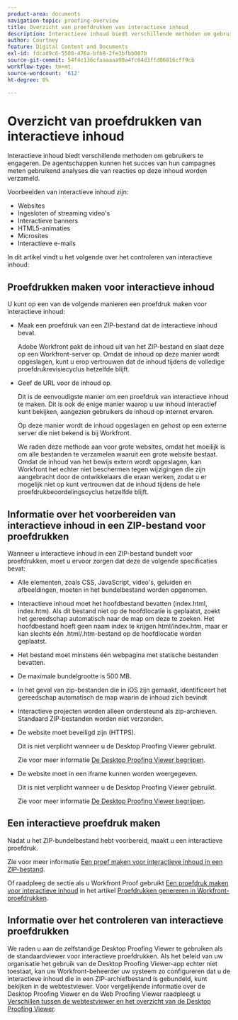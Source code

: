 ```yaml
---
product-area: documents
navigation-topic: proofing-overview
title: Overzicht van proefdrukken van interactieve inhoud
description: Interactieve inhoud biedt verschillende methoden om gebruikers te engageren. De agentschappen kunnen het succes van hun campagnes meten gebruikend analyses die van reacties op deze inhoud worden verzameld.
author: Courtney
feature: Digital Content and Documents
exl-id: fdcad9c6-5508-476a-bfb8-2fe3bfbb007b
source-git-commit: 54f4c136cfaaaaaa90a4fc64d3ffd06816cff9cb
workflow-type: tm+mt
source-wordcount: '612'
ht-degree: 0%

---
```


# Overzicht van proefdrukken van interactieve inhoud

Interactieve inhoud biedt verschillende methoden om gebruikers te engageren. De agentschappen kunnen het succes van hun campagnes meten gebruikend analyses die van reacties op deze inhoud worden verzameld.

Voorbeelden van interactieve inhoud zijn:

* Websites
* Ingesloten of streaming video&#39;s
* Interactieve banners
* HTML5-animaties
* Microsites
* Interactieve e-mails

In dit artikel vindt u het volgende over het controleren van interactieve inhoud:

## Proefdrukken maken voor interactieve inhoud

U kunt op een van de volgende manieren een proefdruk maken voor interactieve inhoud:

* Maak een proefdruk van een ZIP-bestand dat de interactieve inhoud bevat.

   Adobe Workfront pakt de inhoud uit van het ZIP-bestand en slaat deze op een Workfront-server op. Omdat de inhoud op deze manier wordt opgeslagen, kunt u erop vertrouwen dat de inhoud tijdens de volledige proefdrukrevisiecyclus hetzelfde blijft.

* Geef de URL voor de inhoud op.

   Dit is de eenvoudigste manier om een proefdruk van interactieve inhoud te maken. Dit is ook de enige manier waarop u uw inhoud interactief kunt bekijken, aangezien gebruikers de inhoud op internet ervaren.

   Op deze manier wordt de inhoud opgeslagen en gehost op een externe server die niet bekend is bij Workfront.

   We raden deze methode aan voor grote websites, omdat het moeilijk is om alle bestanden te verzamelen waaruit een grote website bestaat. Omdat de inhoud van het bewijs extern wordt opgeslagen, kan Workfront het echter niet beschermen tegen wijzigingen die zijn aangebracht door de ontwikkelaars die eraan werken, zodat u er mogelijk niet op kunt vertrouwen dat de inhoud tijdens de hele proefdrukbeoordelingscyclus hetzelfde blijft.

## Informatie over het voorbereiden van interactieve inhoud in een ZIP-bestand voor proefdrukken

Wanneer u interactieve inhoud in een ZIP-bestand bundelt voor proefdrukken, moet u ervoor zorgen dat deze de volgende specificaties bevat:

* Alle elementen, zoals CSS, JavaScript, video&#39;s, geluiden en afbeeldingen, moeten in het bundelbestand worden opgenomen.
* Interactieve inhoud moet het hoofdbestand bevatten (index.html, index.htm). Als dit bestand niet op de hoofdlocatie is geplaatst, zoekt het gereedschap automatisch naar de map om deze te zoeken. Het hoofdbestand hoeft geen naam index te krijgen.html/index.htm, maar er kan slechts één .html/.htm-bestand op de hoofdlocatie worden geplaatst.
* Het bestand moet minstens één webpagina met statische bestanden bevatten.
* De maximale bundelgrootte is 500 MB.
* In het geval van zip-bestanden die in iOS zijn gemaakt, identificeert het gereedschap automatisch de map waarin de inhoud zich bevindt
* Interactieve projecten worden alleen ondersteund als zip-archieven. Standaard ZIP-bestanden worden niet verzonden.
* De website moet beveiligd zijn (HTTPS).

   Dit is niet verplicht wanneer u de Desktop Proofing Viewer gebruikt.

   Zie voor meer informatie [De Desktop Proofing Viewer begrijpen](../../../workfront-proof/wp-work-proofsfiles/review-proofs-dpv/destop-proofing-viewer.md).

* De website moet in een iframe kunnen worden weergegeven.

   Dit is niet verplicht wanneer u de Desktop Proofing Viewer gebruikt.

   Zie voor meer informatie [De Desktop Proofing Viewer begrijpen](../../../workfront-proof/wp-work-proofsfiles/review-proofs-dpv/destop-proofing-viewer.md).

## Een interactieve proefdruk maken

Nadat u het ZIP-bundelbestand hebt voorbereid, maakt u een interactieve proefdruk.

Zie voor meer informatie [Een proef maken voor interactieve inhoud in een ZIP-bestand](../../../review-and-approve-work/proofing/creating-proofs-within-workfront/generate-proof-interactive-content-.md).

Of raadpleeg de sectie als u Workfront Proof gebruikt [Een proefdruk maken voor interactieve inhoud](../../../workfront-proof/wp-work-proofsfiles/create-proofs-and-files/generate-proofs.md#generati) in het artikel [Proefdrukken genereren in Workfront-proefdrukken](../../../workfront-proof/wp-work-proofsfiles/create-proofs-and-files/generate-proofs.md).

## Informatie over het controleren van interactieve proefdrukken

We raden u aan de zelfstandige Desktop Proofing Viewer te gebruiken als de standaardviewer voor interactieve proefdrukken. Als het beleid van uw organisatie het gebruik van de Desktop Proofing Viewer-app echter niet toestaat, kan uw Workfront-beheerder uw systeem zo configureren dat u de interactieve inhoud die in een ZIP-archiefbestand is gebundeld, kunt bekijken in de webtestviewer. Voor vergelijkende informatie over de Desktop Proofing Viewer en de Web Proofing Viewer raadpleegt u [Verschillen tussen de webtestviewer en het overzicht van de Desktop Proofing Viewer](../../../review-and-approve-work/proofing/proofing-overview/understand-differences-between-web-viewer.md).
